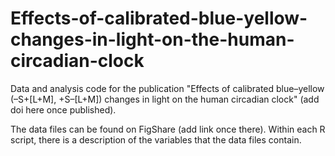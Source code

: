 # Effects-of-calibrated-blue-yellow-changes-in-light-on-the-human-circadian-clock
Data and analysis code for the publication "Effects of calibrated blue–yellow (–S+[L+M], +S–[L+M]) changes in light on the human circadian clock" (add doi here once published).

The data files can be found on FigShare (add link once there). Within each R script, there is a description of the variables that the data files contain.
